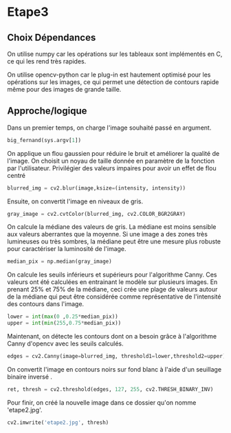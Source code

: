 # Etape3

## Choix Dépendances

On utilise numpy car les opérations sur les tableaux sont implémentés en C, ce qui les rend très rapides.

On utilise opencv-python car le plug-in est hautement optimisé pour les opérations sur les images, ce qui permet une détection de contours rapide même pour des images de grande taille.


## Approche/logique

Dans un premier temps, on charge l'image souhaité passé en argument.

```PYTHON
big_fernand(sys.argv[1])
```

On applique un flou gaussien pour réduire le bruit et améliorer la qualité de l'image. On choisit un noyau de taille donnée en paramètre de la fonction par l'utilisateur. Privilégier des valeurs impaires pour avoir un effet de flou centré

```PYTHON
blurred_img = cv2.blur(image,ksize=(intensity, intensity))
```

Ensuite, on convertit l'image en niveaux de gris.

```PYTHON
gray_image = cv2.cvtColor(blurred_img, cv2.COLOR_BGR2GRAY)
```

On calcule la médiane des valeurs de gris. La médiane est moins sensible aux valeurs aberrantes que la moyenne. Si une image a des zones très lumineuses ou très sombres, la médiane peut être une mesure plus robuste pour caractériser la luminosité de l'image.

```PYTHON
median_pix = np.median(gray_image)
```

On calcule les seuils inférieurs et supérieurs pour l'algorithme Canny. Ces valeurs ont été calculées en entrainant le modèle sur plusieurs images. En prenant 25% et 75% de la médiane, ceci crée une plage de valeurs autour de la médiane qui peut être considérée comme représentative de l'intensité des contours dans l'image.

```PYTHON
lower = int(max(0 ,0.25*median_pix))
upper = int(min(255,0.75*median_pix))
```

Maintenant, on détecte les contours dont on a besoin grâce à l'algorithme Canny d'opencv avec les seuils calculés.

```PYTHON
edges = cv2.Canny(image=blurred_img, threshold1=lower,threshold2=upper)
```

On convertit l'image en contours noirs sur fond blanc à l'aide d'un seuillage binaire inversé .

```PYTHON
ret, thresh = cv2.threshold(edges, 127, 255, cv2.THRESH_BINARY_INV)
```

Pour finir, on créé la nouvelle image dans ce dossier qu'on nomme 'etape2.jpg'.

```PYTHON
cv2.imwrite('etape2.jpg', thresh)
```
